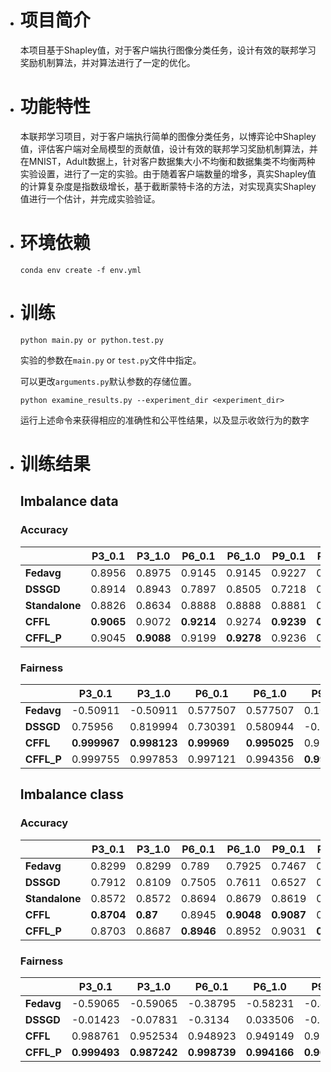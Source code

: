 - # 项目简介

  本项目基于Shapley值，对于客户端执行图像分类任务，设计有效的联邦学习奖励机制算法，并对算法进行了一定的优化。

- # 功能特性

  本联邦学习项目，对于客户端执行简单的图像分类任务，以博弈论中Shapley值，评估客户端对全局模型的贡献值，设计有效的联邦学习奖励机制算法，并在MNIST，Adult数据上，针对客户数据集大小不均衡和数据集类不均衡两种实验设置，进行了一定的实验。由于随着客户端数量的增多，真实Shapley值的计算复杂度是指数级增长，基于截断蒙特卡洛的方法，对实现真实Shapley值进行一个估计，并完成实验验证。

- # 环境依赖

  `conda env create -f env.yml`

- # 训练

  `python main.py or python.test.py`

  实验的参数在`main.py` or `test.py`文件中指定。

  可以更改`arguments.py`默认参数的存储位置。

  `python examine_results.py --experiment_dir <experiment_dir>`

  运行上述命令来获得相应的准确性和公平性结果，以及显示收敛行为的数字

- # 训练结果

  ## Imbalance data

  ### Accuracy

  |                | **P3_0.1** | **P3_1.0** | **P6_0.1** | **P6_1.0** | **P9_0.1** | **P9_1.0** |
  | -------------- | ---------- | ---------- | ---------- | ---------- | ---------- | ---------- |
  | **Fedavg**     | 0.8956     | 0.8975     | 0.9145     | 0.9145     | 0.9227     | 0.9227     |
  | **DSSGD**      | 0.8914     | 0.8943     | 0.7897     | 0.8505     | 0.7218     | 0.8092     |
  | **Standalone** | 0.8826     | 0.8634     | 0.8888     | 0.8888     | 0.8881     | 0.8881     |
  | **CFFL**       | **0.9065** | 0.9072     | **0.9214** | 0.9274     | **0.9239** | **0.9337** |
  | **CFFL_P**     | 0.9045     | **0.9088** | 0.9199     | **0.9278** | 0.9236     | 0.9305     |

  ### Fairness

  |            | **P3_0.1**   | **P3_1.0**   | **P6_0.1**  | **P6_1.0**   | **P9_0.1**   | **P9_1.0**   |
  | ---------- | ------------ | ------------ | ----------- | ------------ | ------------ | ------------ |
  | **Fedavg** | -0.50911     | -0.50911     | 0.577507    | 0.577507     | 0.103275     | 0.103275     |
  | **DSSGD**  | 0.75956      | 0.819994     | 0.730391    | 0.580944     | -0.75699     | 0.815766     |
  | **CFFL**   | **0.999967** | **0.998123** | **0.99969** | **0.995025** | 0.996542     | 0.993368     |
  | **CFFL_P** | 0.999755     | 0.997853     | 0.997121    | 0.994356     | **0.996783** | **0.997445** |

  ## Imbalance class

  ### Accuracy

  |                | **P3_0.1** | **P3_1.0** | **P6_0.1** | **P6_1.0** | **P9_0.1** | **P9_1.0** |
  | -------------- | ---------- | ---------- | ---------- | ---------- | ---------- | ---------- |
  | **Fedavg**     | 0.8299     | 0.8299     | 0.789      | 0.7925     | 0.7467     | 0.7467     |
  | **DSSGD**      | 0.7912     | 0.8109     | 0.7505     | 0.7611     | 0.6527     | 0.6999     |
  | **Standalone** | 0.8572     | 0.8572     | 0.8694     | 0.8679     | 0.8619     | 0.8619     |
  | **CFFL**       | **0.8704** | **0.87**   | 0.8945     | **0.9048** | **0.9087** | 0.9157     |
  | **CFFL_P**     | 0.8703     | 0.8687     | **0.8946** | 0.8952     | 0.9031     | **0.9159** |

  ### Fairness

  |            | **P3_0.1**   | **P3_1.0**   | **P6_0.1**   | **P6_1.0**   | **P9_0.1**  | **P9_1.0**   |
  | ---------- | ------------ | ------------ | ------------ | ------------ | ----------- | ------------ |
  | **Fedavg** | -0.59065     | -0.59065     | -0.38795     | -0.58231     | -0.43987    | -0.43987     |
  | **DSSGD**  | -0.01423     | -0.07831     | -0.3134      | 0.033506     | -0.88091    | -0.19376     |
  | **CFFL**   | 0.988761     | 0.952534     | 0.948923     | 0.949149     | 0.928042    | 0.968656     |
  | **CFFL_P** | **0.999493** | **0.987242** | **0.998739** | **0.994166** | **0.96821** | **0.974728** |
